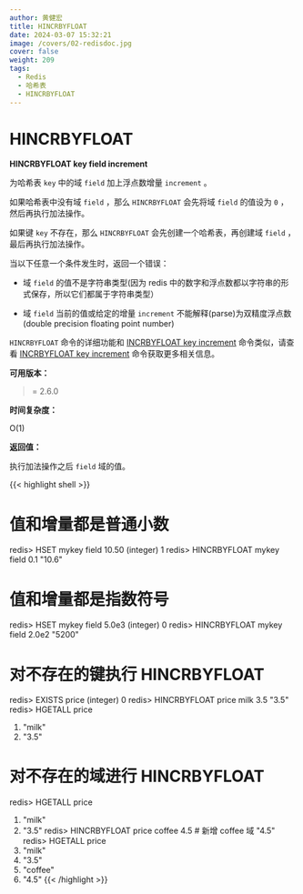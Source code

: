 ```yaml
---
author: 黄健宏
title: HINCRBYFLOAT
date: 2024-03-07 15:32:21
image: /covers/02-redisdoc.jpg
cover: false
weight: 209
tags:
  - Redis
  - 哈希表
  - HINCRBYFLOAT
---
```


# HINCRBYFLOAT

**HINCRBYFLOAT key field increment**

为哈希表 `key` 中的域 `field` 加上浮点数增量 `increment` 。

如果哈希表中没有域 `field` ，那么 `HINCRBYFLOAT` 会先将域 `field` 的值设为 `0` ，然后再执行加法操作。

如果键 `key` 不存在，那么 `HINCRBYFLOAT` 会先创建一个哈希表，再创建域 `field` ，最后再执行加法操作。

当以下任意一个条件发生时，返回一个错误：

- 域 `field` 的值不是字符串类型(因为 redis 中的数字和浮点数都以字符串的形式保存，所以它们都属于字符串类型）
    
- 域 `field` 当前的值或给定的增量 `increment` 不能解释(parse)为双精度浮点数(double precision floating point number)
    

`HINCRBYFLOAT` 命令的详细功能和 [INCRBYFLOAT key increment](https://bookstack.xnzone.eu.org/02-redisdoc/01-string/13-incrbyfloat/) 命令类似，请查看 [INCRBYFLOAT key increment](https://bookstack.xnzone.eu.org/02-redisdoc/01-string/13-incrbyfloat/) 命令获取更多相关信息。

**可用版本：**

>= 2.6.0

**时间复杂度：**

O(1)

**返回值：**

执行加法操作之后 `field` 域的值。

{{< highlight shell >}}
# 值和增量都是普通小数

redis> HSET mykey field 10.50
(integer) 1
redis> HINCRBYFLOAT mykey field 0.1
"10.6"

# 值和增量都是指数符号

redis> HSET mykey field 5.0e3
(integer) 0
redis> HINCRBYFLOAT mykey field 2.0e2
"5200"

# 对不存在的键执行 HINCRBYFLOAT

redis> EXISTS price
(integer) 0
redis> HINCRBYFLOAT price milk 3.5
"3.5"
redis> HGETALL price
1) "milk"
2) "3.5"

# 对不存在的域进行 HINCRBYFLOAT

redis> HGETALL price
1) "milk"
2) "3.5"
redis> HINCRBYFLOAT price coffee 4.5   # 新增 coffee 域
"4.5"
redis> HGETALL price
1) "milk"
2) "3.5"
3) "coffee"
4) "4.5"
{{< /highlight >}}